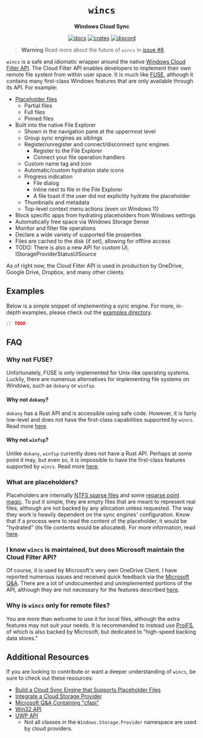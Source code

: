 <div align="center">
  <h1><code>wincs</code></h1>
  <p><strong>Windows Cloud Sync</strong></p>
  <p>
    <a href="https://docs.rs/wincs/0.0.0/wincs/"><img src="https://img.shields.io/readthedocs/wincs" alt="docs" /></a>
    <a href="https://crates.io/crates/wincs"><img src="https://img.shields.io/crates/v/wincs" alt="crates" /></a>
    <a href="https://discord.gg/w9Bc6xH7uC"><img src="https://img.shields.io/discord/834969350061424660?label=discord" alt="discord" /></a>
  </p>
</div>

> **Warning**
> Read more about the future of `wincs` in [issue #8](https://github.com/ok-nick/wincs/issues/8).

`wincs` is a safe and idiomatic wrapper around the native [Windows Cloud Filter API](https://docs.microsoft.com/en-us/windows/win32/cfapi/build-a-cloud-file-sync-engine). The Cloud Filter API enables developers to implement their own remote file system from within user space. It is much like [FUSE](#why-not-fuse), although it contains many first-class Windows features that are only available through its API.
For example:
* [Placeholder files](#what-are-placeholders)
    * Partial files
    * Full files
    * Pinned files
* Built into the native File Explorer
    * Shown in the navigation pane at the uppermost level
    * Group sync engines as siblings
    * Register/unregister and connect/disconnect sync engines
        * Register to the File Explorer
        * Connect your file operation handlers
    * Custom name tag and icon
    * Automatic/custom hydration state icons
    * Progress indication
        * File dialog
        * Inline next to file in the File Explorer
        * A file toast if the user did not explicitly hydrate the placeholder
    * Thumbnails and metadata
    * Top-level context menu actions (even on Windows 11)
* Block specific apps from hydrating placeholders from Windows settings
* Automatically free space via Windows Storage Sense
* Monitor and filter file operations
* Declare a wide variety of supported file properties
* Files are cached to the disk (if set), allowing for offline access
* TODO: There is also a new API for custom UI, IStorageProviderStatusUISource

As of right now, the Cloud Filter API is used in production by OneDrive, Google Drive, Dropbox, and many other clients.

## Examples
Below is a simple snippet of implementing a sync engine. For more, in-depth examples, please check out the [examples directory](https://github.com/ok-nick/wincs/tree/main/examples).
```rs
// TODO
```

## FAQ

### Why not FUSE?
Unfortunately, FUSE is only implemented for Unix-like operating systems. Luckily, there are numerous alternatives for implementing file systems on Windows, such as `dokany` or `winfsp`.

#### Why not `dokany`?
`dokany` has a Rust API and is accessible using safe code. However, it is fairly low-level and does not have the first-class capabilities supported by `wincs`. Read more [here](#wincs).

#### Why not `winfsp`?
Unlike `dokany`, `winfsp` currently does not have a Rust API. Perhaps at some point it may, but even so, it is impossible to have the first-class features supported by `wincs`. Read more [here](#wincs).

### What are placeholders?
Placeholders are internally [NTFS sparse files](https://docs.microsoft.com/en-us/windows/win32/fileio/sparse-files) and some [reparse point magic](https://docs.microsoft.com/en-us/windows/win32/cfapi/build-a-cloud-file-sync-engine#compatibility-with-applications-that-use-reparse-points). To put it simple, they are empty files that are meant to represent real files, although are not backed by any allocation unless requested. The way they work is heavily dependent on the sync engines' configuration. Know that if a process were to read the content of the placeholder, it would be "hydrated" (its file contents would be allocated). For more information, read [here](https://docs.microsoft.com/en-us/windows/win32/cfapi/build-a-cloud-file-sync-engine). 
 
### I know `wincs` is maintained, but does Microsoft maintain the Cloud Filter API?
Of course, it is used by Microsoft's very own OneDrive Client. I have reported numerous issues and received quick feedback via the [Microsoft Q&A](https://docs.microsoft.com/en-us/answers/search.html?c=7&includeChildren=false&type=question&redirect=search%2Fsearch&sort=newest&q=cfapi). There are a lot of undocumented and unimplemented portions of the API, although they are not necessary for the features described [here](#wincs).

### Why is `wincs` only for remote files?
You are more than welcome to use it for local files, although the extra features may not suit your needs. It is recommended to instead use [ProjFS](https://docs.microsoft.com/en-us/windows/win32/projfs/projected-file-system), of which is also backed by Microsoft, but dedicated to "high-speed backing data stores."

## Additional Resources
If you are looking to contribute or want a deeper understanding of `wincs`, be sure to check out these resources:
* [Build a Cloud Sync Engine that Supports Placeholder Files](https://docs.microsoft.com/en-us/windows/win32/cfapi/build-a-cloud-file-sync-engine)
* [Integrate a Cloud Storage Provider](https://docs.microsoft.com/en-us/windows/win32/shell/integrate-cloud-storage)
* [Microsoft Q&A Containing "cfapi"](https://docs.microsoft.com/en-us/answers/search.html?c=7&includeChildren=false&type=question&redirect=search%2Fsearch&sort=newest&q=cfapi)
* [Win32 API](https://docs.microsoft.com/en-us/windows/win32/cfapi/cloud-filter-reference)
* [UWP API](https://docs.microsoft.com/en-us/uwp/api/windows.storage.provider?view=winrt-22621)
    * Not all classes in the `Windows.Storage.Provider` namespace are used by cloud providers.
